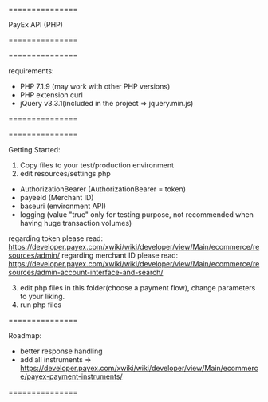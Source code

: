 ===============

PayEx API (PHP)

===============

===============

requirements:
* PHP 7.1.9
(may work with other PHP versions)
* PHP extension curl
* jQuery v3.3.1(included in the project => jquery.min.js)

===============

===============

Getting Started:
1. Copy files to your test/production environment
2. edit resources/settings.php
 - AuthorizationBearer (AuthorizationBearer = token)
 - payeeId (Merchant ID)
 - baseuri (environment API)
 - logging (value "true" only for testing purpose, not recommended when having huge transaction volumes)

regarding token please read: https://developer.payex.com/xwiki/wiki/developer/view/Main/ecommerce/resources/admin/
regarding merchant ID please read: https://developer.payex.com/xwiki/wiki/developer/view/Main/ecommerce/resources/admin-account-interface-and-search/

3. edit php files in this folder(choose a payment flow), change parameters to your liking.
4. run php files

===============

Roadmap:
* better response handling
* add all instruments => https://developer.payex.com/xwiki/wiki/developer/view/Main/ecommerce/payex-payment-instruments/

===============
